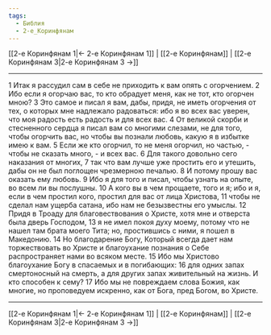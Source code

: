 ```yaml
---
tags:
  - Библия
  - 2-е_Коринфянам
---
```

[[2-е Коринфянам 1|← 2-е Коринфянам 1]] | [[2-е Коринфянам]] | [[2-е Коринфянам 3|2-е Коринфянам 3 →]]

---
1 Итак я рассудил сам в себе не приходить к вам опять с огорчением.
2 Ибо если я огорчаю вас, то кто обрадует меня, как не тот, кто огорчен мною?
3 Это самое и писал я вам, дабы, придя, не иметь огорчения от тех, о которых мне надлежало радоваться: ибо я во всех вас уверен, что моя радость есть радость и для всех вас.
4 От великой скорби и стесненного сердца я писал вам со многими слезами, не для того, чтобы огорчить вас, но чтобы вы познали любовь, какую я в избытке имею к вам.
5 Если же кто огорчил, то не меня огорчил, но частью, - чтобы не сказать много, - и всех вас.
6 Для такого довольно сего наказания от многих,
7 так что вам лучше уже простить его и утешить, дабы он не был поглощен чрезмерною печалью.
8 И потому прошу вас оказать ему любовь.
9 Ибо я для того и писал, чтобы узнать на опыте, во всем ли вы послушны.
10 А кого вы в чем прощаете, того и я; ибо и я, если в чем простил кого, простил для вас от лица Христова,
11 чтобы не сделал нам ущерба сатана, ибо нам не безызвестны его умыслы.
12 Придя в Троаду для благовествования о Христе, хотя мне и отверста была дверь Господом,
13 я не имел покоя духу моему, потому что не нашел там брата моего Тита; но, простившись с ними, я пошел в Македонию.
14 Но благодарение Богу, Который всегда дает нам торжествовать во Христе и благоухание познания о Себе распространяет нами во всяком месте.
15 Ибо мы Христово благоухание Богу в спасаемых и в погибающих:
16 для одних запах смертоносный на смерть, а для других запах живительный на жизнь. И кто способен к сему?
17 Ибо мы не повреждаем слова Божия, как многие, но проповедуем искренно, как от Бога, пред Богом, во Христе.

---
[[2-е Коринфянам 1|← 2-е Коринфянам 1]] | [[2-е Коринфянам]] | [[2-е Коринфянам 3|2-е Коринфянам 3 →]]